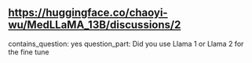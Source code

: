 ## https://huggingface.co/chaoyi-wu/MedLLaMA_13B/discussions/2

contains_question: yes
question_part: Did you use Llama 1 or Llama 2 for the fine tune